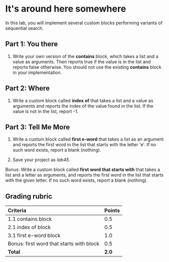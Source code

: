 # It's around here somewhere

In this lab, you will implement several custom blocks performing variants of sequential search.

## Part 1: You there

1. Write your own version of the **contains** block, which takes a list and a value as arguments. Then reports true if the value is in the list and reports false otherwise.  You should not use the existing **contains** block in your implementation.

## Part 2: Where

1. Write a custom block called **index of** that takes a list and a value as arguments and reports the index of the value found in the list.  If the value is not in the list, report -1.

## Part 3: Tell Me More

1. Write a custom block called **first e-word** that takes a list as an argument and reports the first word in the list that starts with the letter 'e'.  If no such word exists, report a blank (nothing).

2. Save your project as _lab45_.

Bonus: Write a custom block called **first word that starts with** that takes a list and a letter as arguments, and reports the first word in the list that starts with the given letter.  If no such word exists, report a blank (nothing).

## Grading rubric

| **Criteria**                                   | Points               |
| :------------------------------------- | :-------------- |
| 1.1 contains block                                     | 0.5      |
| 2.1 index of block                                     | 0.5      |
| 3.1 first e-word block                                 | 1.0      |
| Bonus: first word that starts with block           | 0.5      |
| **Total**                                      | **2.0** |
